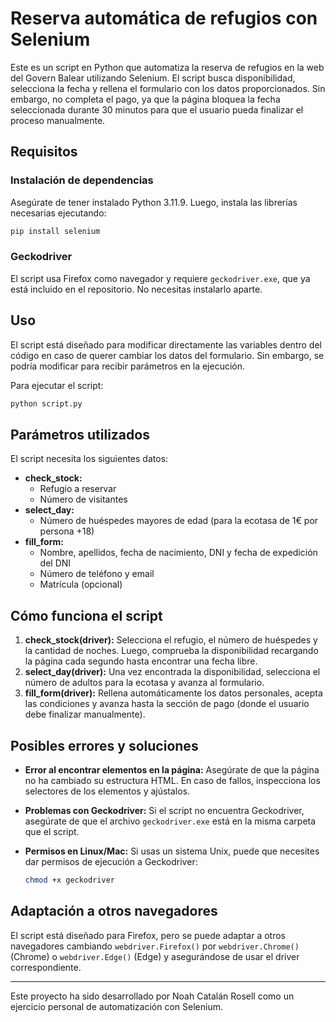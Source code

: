 # Reserva automática de refugios con Selenium

Este es un script en Python que automatiza la reserva de refugios en la web del Govern Balear utilizando Selenium. El script busca disponibilidad, selecciona la fecha y rellena el formulario con los datos proporcionados. Sin embargo, no completa el pago, ya que la página bloquea la fecha seleccionada durante 30 minutos para que el usuario pueda finalizar el proceso manualmente.

## Requisitos

### Instalación de dependencias
Asegúrate de tener instalado Python 3.11.9. Luego, instala las librerías necesarias ejecutando:

```sh
pip install selenium
```

### Geckodriver
El script usa Firefox como navegador y requiere `geckodriver.exe`, que ya está incluido en el repositorio. No necesitas instalarlo aparte.

## Uso

El script está diseñado para modificar directamente las variables dentro del código en caso de querer cambiar los datos del formulario. Sin embargo, se podría modificar para recibir parámetros en la ejecución.

Para ejecutar el script:

```sh
python script.py
```

## Parámetros utilizados
El script necesita los siguientes datos:

- **check_stock:**
  - Refugio a reservar
  - Número de visitantes
- **select_day:**
  - Número de huéspedes mayores de edad (para la ecotasa de 1€ por persona +18)
- **fill_form:**
  - Nombre, apellidos, fecha de nacimiento, DNI y fecha de expedición del DNI
  - Número de teléfono y email
  - Matrícula (opcional)

## Cómo funciona el script

1. **check_stock(driver):** Selecciona el refugio, el número de huéspedes y la cantidad de noches. Luego, comprueba la disponibilidad recargando la página cada segundo hasta encontrar una fecha libre.
2. **select_day(driver):** Una vez encontrada la disponibilidad, selecciona el número de adultos para la ecotasa y avanza al formulario.
3. **fill_form(driver):** Rellena automáticamente los datos personales, acepta las condiciones y avanza hasta la sección de pago (donde el usuario debe finalizar manualmente).

## Posibles errores y soluciones

- **Error al encontrar elementos en la página:** Asegúrate de que la página no ha cambiado su estructura HTML. En caso de fallos, inspecciona los selectores de los elementos y ajústalos.
- **Problemas con Geckodriver:** Si el script no encuentra Geckodriver, asegúrate de que el archivo `geckodriver.exe` está en la misma carpeta que el script.
- **Permisos en Linux/Mac:** Si usas un sistema Unix, puede que necesites dar permisos de ejecución a Geckodriver:

  ```sh
  chmod +x geckodriver
  ```

## Adaptación a otros navegadores

El script está diseñado para Firefox, pero se puede adaptar a otros navegadores cambiando `webdriver.Firefox()` por `webdriver.Chrome()` (Chrome) o `webdriver.Edge()` (Edge) y asegurándose de usar el driver correspondiente.

---

Este proyecto ha sido desarrollado por Noah Catalán Rosell como un ejercicio personal de automatización con Selenium.

